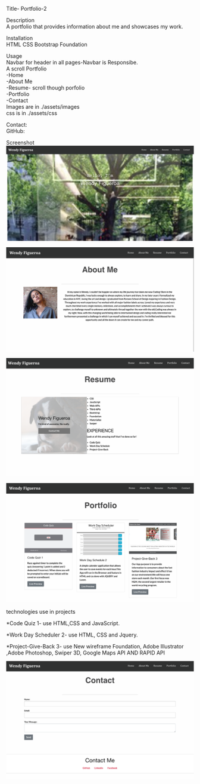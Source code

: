 Title- Portfolio-2   

Description      
A portfolio that provides information about me and showcases my work.


Installation     
HTML
CSS 
Bootstrap
Foundation

Usage       
Navbar for header in all pages-Navbar is Responsibe.       
A scroll Portfolio   
-Home   
-About Me   
-Resume- scroll though porfolio    
-Portfolio   
-Contact   
Images are in ./assets/images    
css is in ./assets/css    

Contact:   
GitHub:




Screenshot    
 ![GitHub](/assets/images/portfolio1.png)
 

 ![GitHub](/assets/images/portfolio2.png)


 ![GitHub](/assets/images/portfolio3.png)


 ![GitHub](/assets/images/portfolio4.png)

 technologies use in projects

 *Code Quiz 1- use HTML,CSS and JavaScript.

 *Work Day Scheduler 2- use HTML, CSS and Jquery.

 *Project-Give-Back 3- use New wireframe Foundation, Adobe Illustrator 
 ,Adobe Photoshop, Swiper 3D, Google Maps API AND RAPID API


![GitHub](/assets/images/portfolio5.png)


 